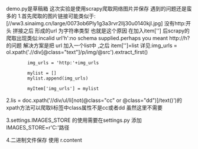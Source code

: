 demo.py是草稿箱
这次实验是使用scrapy爬取网络图片并保存 遇到的问题还是蛮多的
  1.首先爬取的图片链接可能类似于:[//ww3.sinaimg.cn/large/0073ob6Ply1g3a3rvr2llj30u0140kjl.jpg] 没有http:开头
拼接之后 形成的url 为字符串类型 也就是这个原因 在加入item['']  后scrapy的爬取出现类似:incalid url'h':no schema supplied.perhaps you meant http://h?
的问题   解决方案是把 url 加入一个list中 ,之后 item['']=list
详见:img_urls = ol.xpath('.//div[@class="text"]/p/img/@src').extract_first()

            img_urls = 'http:'+img_urls

            mylist = []
            mylist.append(img_urls)

            myItem['img_urls'] = mylist
            
  2.lis = doc.xpath('//div/ul/li[not(@class="cc" or @class="dd")]/text()')的xpath方法可以爬取li标签中class属性不是cc或者dd
虽然这里不需要

  3.settings.IMAGES_STORE 的使用需要在settings.py 添加IMAGES_STORE=r'C:'路径
  
  4.二进制文件保存 使用 r.content
